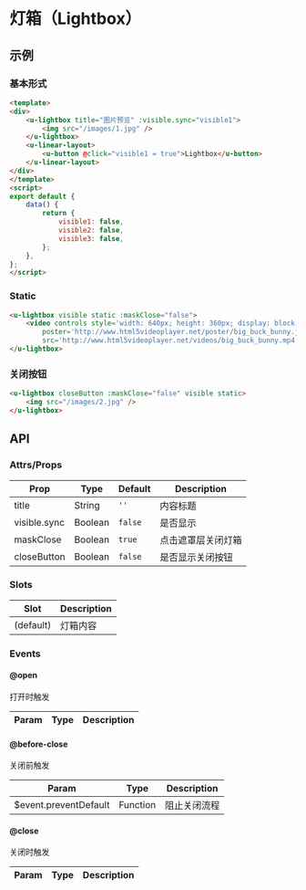 # 灯箱（Lightbox）

## 示例
### 基本形式

``` html
<template>
<div>
    <u-lightbox title="图片预览" :visible.sync="visible1">
        <img src="/images/1.jpg" />
    </u-lightbox>
    <u-linear-layout>
        <u-button @click="visible1 = true">Lightbox</u-button>
    </u-linear-layout>
</div>
</template>
<script>
export default {
    data() {
        return {
            visible1: false,
            visible2: false,
            visible3: false,
        };
    },
};
</script>
```

### Static

``` html
<u-lightbox visible static :maskClose="false">
    <video controls style='width: 640px; height: 360px; display: block;'
        poster='http://www.html5videoplayer.net/poster/big_buck_bunny.jpg'
        src='http://www.html5videoplayer.net/videos/big_buck_bunny.mp4'></video>
</u-lightbox>
```

### 关闭按钮

``` html
<u-lightbox closeButton :maskClose="false" visible static>
    <img src="/images/2.jpg" />
</u-lightbox>
```
## API

### Attrs/Props

| Prop | Type | Default | Description |
| --------- | ---- | ------- | ----------- |
| title | String | `''` | 内容标题 |
| visible.sync | Boolean | `false` | 是否显示 |
| maskClose | Boolean | `true` | 点击遮罩层关闭灯箱 |
| closeButton | Boolean | `false` | 是否显示关闭按钮 |

### Slots

| Slot | Description |
| ---- | ----------- |
| (default) | 灯箱内容 |

### Events

#### @open

打开时触发

| Param | Type | Description |
| ----- | ---- | ----------- |

#### @before-close

关闭前触发

| Param | Type | Description |
| ----- | ---- | ----------- |
| $event.preventDefault | Function | 阻止关闭流程 |

#### @close

关闭时触发

| Param | Type | Description |
| ----- | ---- | ----------- |
